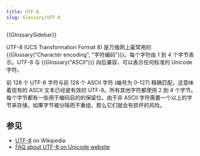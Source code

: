 ```yaml
---
title: UTF-8
slug: Glossary/UTF-8
---
```


{{GlossarySidebar}}

UTF-8 (UCS Transformation Format 8) 是万维网上最常用的{{Glossary("Character encoding", "字符编码")}}。每个字符由 1 到 4 个字节表示。UTF-8 与 {{Glossary("ASCII")}} 向后兼容，可以表示任何标准的 Unicode 字符。

前 128 个 UTF-8 字符与前 128 个 ASCII 字符 (编号为 0-127) 精确匹配，这意味着现有的 ASCII 文本已经是有效的 UTF-8。所有其他字符都使用 2 到 4 个字节。每个字节都有一些用于编码目的的保留位。由于非 ASCII 字符需要一个以上的字节来存储，如果字节被分隔而不重组，那么它们就会有损坏的风险。

## 参见

- [UTF-8](https://zh.wikipedia.org/wiki/UTF-8) on Wikipedia
- [FAQ about UTF-8 on Unicode website](https://www.unicode.org/faq/utf_bom.html#UTF8)
